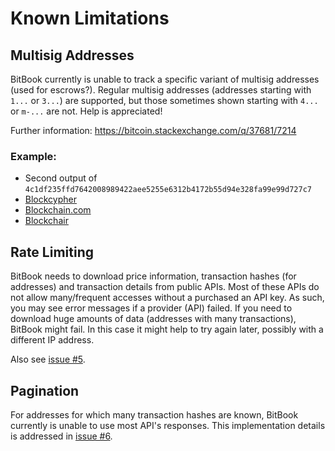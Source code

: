 # Known Limitations
## Multisig Addresses
BitBook currently is unable to track a specific variant of multisig addresses
(used for escrows?).
Regular multisig addresses (addresses starting with `1...` or `3...`) are supported,
but those sometimes shown starting with `4...` or `m-...` are not. Help is appreciated!


Further information: https://bitcoin.stackexchange.com/q/37681/7214
### Example:
* Second output of `4c1df235ffd7642008989422aee5255e6312b4172b55d94e328fa99e99d727c7`
* [Blockcypher](https://live.blockcypher.com/btc/tx/4c1df235ffd7642008989422aee5255e6312b4172b55d94e328fa99e99d727c7/)
* [Blockchain.com](https://www.blockchain.com/btc/tx/4c1df235ffd7642008989422aee5255e6312b4172b55d94e328fa99e99d727c7)
* [Blockchair](https://blockchair.com/bitcoin/transaction/4c1df235ffd7642008989422aee5255e6312b4172b55d94e328fa99e99d727c7)

## Rate Limiting
BitBook needs to download price information, transaction hashes (for addresses) and transaction details from public APIs.
Most of these APIs do not allow many/frequent accesses without a purchased an API key.
As such, you may see error messages if a provider (API) failed.
If you need to download huge amounts of data (addresses with many transactions), BitBook might fail.
In this case it might help to try again later, possibly with a different IP address.

Also see [issue #5](https://github.com/C-Otto/BitBook/issues/5).

## Pagination
For addresses for which many transaction hashes are known, BitBook currently is unable to use most API's responses.
This implementation details is addressed in [issue #6](https://github.com/C-Otto/BitBook/issues/6).
